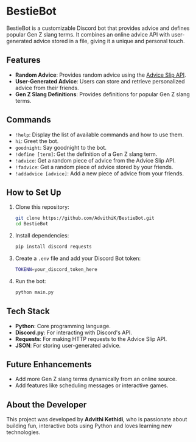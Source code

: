 # BestieBot

BestieBot is a customizable Discord bot that provides advice and defines popular Gen Z slang terms. It combines an online advice API with user-generated advice stored in a file, giving it a unique and personal touch.

## Features

- **Random Advice**: Provides random advice using the [Advice Slip API](https://api.adviceslip.com/).
- **User-Generated Advice**: Users can store and retrieve personalized advice from their friends.
- **Gen Z Slang Definitions**: Provides definitions for popular Gen Z slang terms.
  
## Commands

- `!help`: Display the list of available commands and how to use them.
- `hi`: Greet the bot.
- `goodnight`: Say goodnight to the bot.
- `!define [term]`: Get the definition of a Gen Z slang term.
- `!advice`: Get a random piece of advice from the Advice Slip API.
- `!fadvice`: Get a random piece of advice stored by your friends.
- `!addadvice [advice]`: Add a new piece of advice from your friends.

## How to Set Up

1. Clone this repository:
    ```bash
    git clone https://github.com/AdvithiK/BestieBot.git
    cd BestieBot
    ```

2. Install dependencies:
    ```bash
    pip install discord requests
    ```

3. Create a `.env` file and add your Discord Bot token:
    ```bash
    TOKENN=your_discord_token_here
    ```

4. Run the bot:
    ```bash
    python main.py
    ```

## Tech Stack

- **Python**: Core programming language.
- **Discord.py**: For interacting with Discord's API.
- **Requests**: For making HTTP requests to the Advice Slip API.
- **JSON**: For storing user-generated advice.

## Future Enhancements

- Add more Gen Z slang terms dynamically from an online source.
- Add features like scheduling messages or interactive games.

## About the Developer

This project was developed by **Advithi Kethidi**, who is passionate about building fun, interactive bots using Python and loves learning new technologies.
